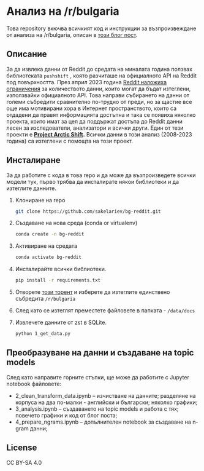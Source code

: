 # Анализ на /r/bulgaria
Това repository вкючва всичкият код и инструкции за възпроизвеждане от анализа на /r/bulgaria, описан в [този блог пост](https://ivaylo.xyz/posts/2024-04-11-reddit-analysis/).

## Описание
За да извлека данни от Reddit до средата на миналата година ползвах библиотеката `pushshift` , която разчиташе на официалното API на Reddit под повърхността.
През април 2023 година [Reddit наложиха ограничения](https://www.theverge.com/2023/4/18/23688463/reddit-developer-api-terms-change-monetization-ai) за количеството данни, които могат да бъдат изтеглени, използвайки официалното API. Това направи събирането на данни от големи събредити сравнително по-трудно от преди, но за щастие все още има мотивирани хора в Интернет пространството, които са отдадени да правят информацията достъпна и така се появиха няколко проекта, които имат за цел да поддържат достъпа до Reddit данни лесен за изследователи, анализатори и всички други. Един от тези проекти е **[Project Arctic Shift](https://github.com/ArthurHeitmann/arctic_shift).** Всички данни в този анализ (2008-2023 година) са изтеглени с помощта на този проект.

## Инсталиране

За да работите с кода в това repo и да може да възпроизведете всички модели тук, първо трябва да инсталирате някои библиотеки и да изтеглите данните.

1. Клониране на repo
   ```sh
   git clone https://github.com/sakelariev/bg-reddit.git
   ```
2. Създаване на нова среда (conda or virtualenv)
    ```sh
    conda create -n bg-reddit
    ```
3. Активиране на средата
    ```sh
    conda activate bg-reddit
    ```
3. Инсталирайте всички библиотеки.
   ```sh
   pip install -r requirements.txt
   ```
4. Отворете [този торент](https://academictorrents.com/details/56aa49f9653ba545f48df2e33679f014d2829c10) и изберете да изтеглите единствено събредита `/r/bulgaria`

5. След като се изтеглят преместете файловете в папката - `/data/docs`
   
6. Извлечете данните от zst в SQLite.
    ```sh
    python 1_get_data.py
    ```

## Преобразуване на данни и създаване на topic models
След като направите горните стъпки, ще може да работите с Jupyter notebook файловете:
* 2_clean_transform_data.ipynb – изчистване на данните; разделяне на корпуса на два по-малки - английски и български; няколко графики;
* 3_analysis.ipynb – създаването на topic models и работа с тях; повечето графики и код от блог поста;
* 4_prepare_ngrams.ipynb – допълнителен notebook за създаване на n-gram данни;


## License

 CC BY-SA 4.0

